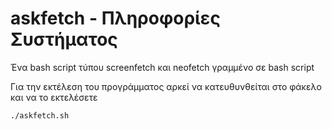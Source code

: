# askfetch - Πληροφορίες Συστήματος

Ένα bash script τύπου screenfetch και neofetch γραμμένο σε bash script

Για την εκτέλεση του προγράμματος αρκεί να κατευθυνθείται στο φάκελο και να το εκτελέσετε 

```./askfetch.sh```
